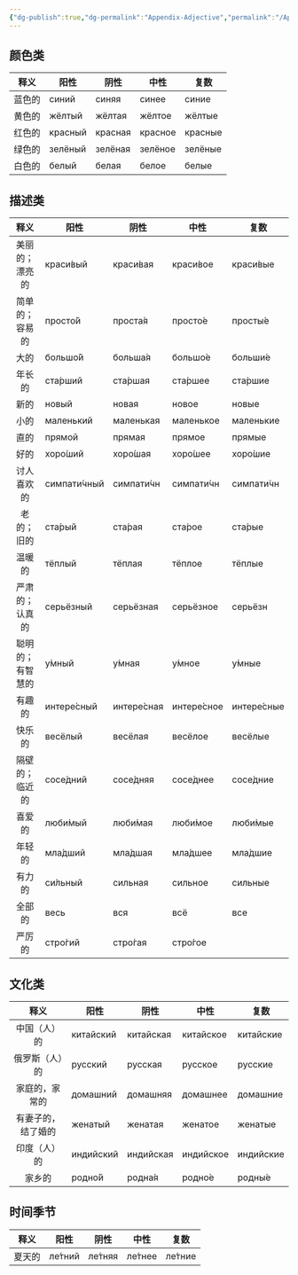 ```yaml
---
{"dg-publish":true,"dg-permalink":"Appendix-Adjective","permalink":"/Appendix-Adjective/","dgPassFrontmatter":true}
---
```


## 颜色类

| 释义  | 阳性      | 阴性      | 中性      | 复数      |
| :-: | ------- | ------- | ------- | ------- |
| 蓝色的 | синий   | синяя   | синее   | синие   |
| 黄色的 | жёлтый  | жёлтая  | жёлтое  | жёлтые  |
| 红色的 | красный | красная | красное | красные |
| 绿色的 | зелёный | зелёная | зелёное | зелёные |
| 白色的 | белый   | белая   | белое   | белые   |

## 描述类

|    释义    | 阳性           | 阴性          | 中性          | 复数          |
| :------: | ------------ | ----------- | ----------- | ----------- |
| 美丽的；漂亮的  | краси́вый    | краси́вая   | краси́вое   | краси́вые   |
| 简单的；容易的  | просто́й     | проста́я    | просто́е    | просты́е    |
|    大的    | большо́й     | больша́я    | большо́е    | больши́е    |
|   年长的    | ста́рший     | ста́ршая    | ста́ршее    | ста́ршие    |
|    新的    | новый        | новая       | новое       | новые       |
|    小的    | маленький    | маленькая   | маленькое   | маленькие   |
|    直的    | прямой       | прямая      | прямое      | прямые      |
|    好的    | хоро́ший     | хоро́шая    | хоро́шее    | хоро́шие    |
|  讨人喜欢的   | симпати́чный | симпати́чн  | симпати́чн  | симпати́чн  |
|  老的；旧的   | ста́рый      | ста́рая     | ста́рое     | ста́рые     |
|   温暖的    | тёплый       | тёплая      | тёплое      | тёплые      |
| 严肃的；认真的  | серьёзный    | серьёзная   | серьёзное   | серьёзн     |
| 聪明的；有智慧的 | у́мный       | у́мная      | у́мное      | у́мные      |
|   有趣的    | интере́сный  | интере́сная | интере́сное | интере́сные |
|   快乐的    | весёлый      | весёлая     | весёлое     | весёлые     |
| 隔壁的；临近的  | сосе́дний    | сосе́дняя   | сосе́днее   | сосе́дние   |
|   喜爱的    | люби́мый     | люби́мая    | люби́мое    | люби́мые    |
|   年轻的    | мла́дший     | мла́дшая    | мла́дшее    | мла́дшие    |
|   有力的    | си́льный     | сильная     | сильное     | сильные     |
|   全部的    | весь         | вся         | всё         | все         |
|   严厉的    | стро́гий     | стро́гая    | стро́гое    |             |


## 文化类

|    释义     | 阳性        | 阴性        | 中性        | 复数        |
| :-------: | --------- | --------- | --------- | --------- |
|  中国（人）的   | китайский | китайская | китайское | китайские |
|  俄罗斯（人）的  | русский   | русская   | русское   | русские   |
|  家庭的，家常的  | домашний  | домашняя  | домашнее  | домашние  |
| 有妻子的，结了婚的 | женатый   | женатая   | женатое   | женатые   |
|  印度（人）的   | индийский | индийская | индийское | индийские |
|    家乡的    | родно́й   | родна́я   | родно́е   | родны́е   |

## 时间季节

| 释义  | 阳性      | 阴性      | 中性      | 复数      |
| :-: | ------- | ------- | ------- | ------- |
| 夏天的 | ле́тний | ле́тняя | ле́тнее | ле́тние |


